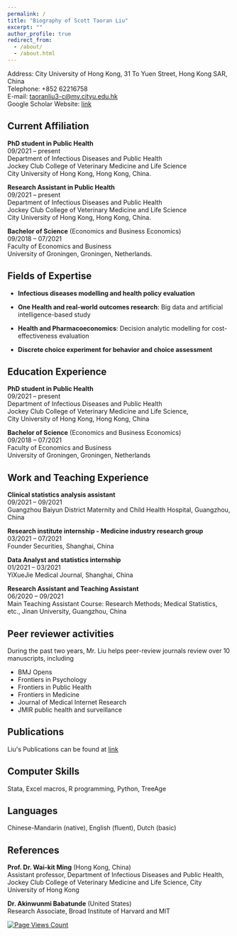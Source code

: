 ```yaml
---
permalink: /
title: "Biography of Scott Taoran Liu"
excerpt: ""
author_profile: true
redirect_from: 
  - /about/
  - /about.html
---
```


Address: City University of  Hong Kong, 31 To Yuen Street, Hong Kong SAR, China  <br/>
Telephone: +852 62216758  <br/>
E-mail: taoranliu3-c@my.cityu.edu.hk  <br/>
Google Scholar Website: [link](https://scholar.google.com/citations?user=ulJJlMAAAAAJ&hl=en&oi=ao)


## Current Affiliation 
**PhD student in Public Health** <br/>
09/2021 – present <br/>
Department of  Infectious Diseases and Public Health <br/>
Jockey Club College of  Veterinary Medicine and Life Science <br/>
City University of  Hong Kong, Hong Kong, China.
                      
**Research Assistant in Public Health** <br/>
09/2021 – present <br/>
Department of  Infectious Diseases and Public Health <br/>
Jockey Club College of  Veterinary Medicine and Life Science <br/>
City University of  Hong Kong, Hong Kong, China.

**Bachelor of  Science** (Economics and Business Economics)  <br/>
09/2018 – 07/2021 <br/>
Faculty of  Economics and Business <br/>
University of  Groningen, Groningen, Netherlands. <br/>


## Fields of  Expertise 
* **Infectious diseases modelling and health policy evaluation** 

* **One Health and real-world outcomes research**: Big data and artificial intelligence-based study 

* **Health and Pharmacoeconomics**: Decision analytic modelling for cost-effectiveness evaluation

* **Discrete choice experiment for behavior and choice assessment**  

 
## Education Experience 
**PhD student in Public Health**  <br/>
09/2021 – present      <br/>
Department of  Infectious Diseases and Public Health  <br/>
Jockey Club College of  Veterinary Medicine and Life Science,  <br/>
City University of  Hong Kong, Hong Kong, China

**Bachelor of  Science** (Economics and Business Economics)   <br/>
09/2018 – 07/2021    <br/>
Faculty of  Economics and Business  <br/>
University of  Groningen, Groningen, Netherlands

## Work and Teaching Experience
**Clinical statistics analysis assistant**  <br/>
09/2021 – 09/2021   <br/>
Guangzhou Baiyun District Maternity and Child Health Hospital, Guangzhou, China 

**Research institute internship - Medicine industry research group**  <br/>
03/2021 – 07/2021   <br/>
Founder Securities, Shanghai, China

**Data Analyst and statistics internship**  <br/>
01/2021 – 03/2021   <br/>
YiXueJie Medical Journal, Shanghai, China

**Research Assistant and Teaching Assistant**  <br/>
06/2020 – 09/2021   <br/>
Main Teaching Assistant Course: Research Methods; Medical Statistics, etc., Jinan University, Guangzhou, China

 
## Peer reviewer activities
During the past two years, Mr. Liu helps peer-review journals review over 10 manuscripts, including

* BMJ Opens  <br/>
* Frontiers in Psychology
* Frontiers in Public Health
* Frontiers in Medicine 
* Journal of Medical Internet Research
* JMIR public health and surveillance

## Publications
Liu's Publications can be found at [link](https://scott-taoran-liu.github.io/publications/)

## Computer Skills 
Stata, Excel macros, R programming, Python, TreeAge 
 
## Languages 
Chinese-Mandarin (native), English (fluent), Dutch (basic) 
 
## References 
**Prof. Dr. Wai-kit Ming** (Hong Kong, China)    <br/>
Assistant professor, Department of Infectious Diseases and Public Health, Jockey Club College of Veterinary Medicine and Life Science, City University of  Hong Kong 

**Dr. Akinwunmi Babatunde** (United States)    <br/>
Research Associate, Broad Institute of Harvard and MIT 


[![Page Views Count](https://badges.toozhao.com/badges/01G9A43YES7GF8MRQ2K6W0N584/green.svg)](https://badges.toozhao.com/stats/01G9A43YES7GF8MRQ2K6W0N584 "Get your own page views count badge on badges.toozhao.com")
